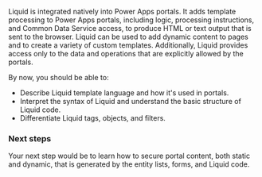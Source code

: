 Liquid is integrated natively into Power Apps portals. It adds template processing to Power Apps portals, including logic, processing instructions, and Common Data Service access, to produce HTML or text output that is sent to the browser. Liquid can be used to add dynamic content to pages and to create a variety of custom templates. Additionally, Liquid provides access only to the data and operations that are explicitly allowed by the portals.

By now, you should be able to:

- Describe Liquid template language and how it's used in portals.
- Interpret the syntax of Liquid and understand the basic structure of Liquid code.
- Differentiate Liquid tags, objects, and filters.

### Next steps

Your next step would be to learn how to secure portal content, both static and dynamic, that is generated by the entity lists, forms, and Liquid code.
